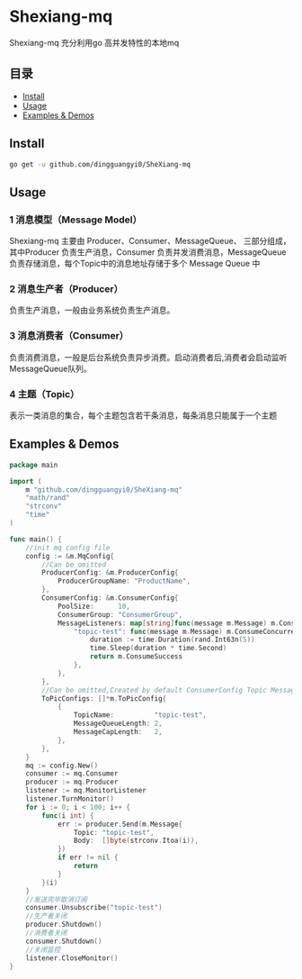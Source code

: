 # Shexiang-mq
Shexiang-mq 充分利用go 高并发特性的本地mq
## 目录

- [Install](#install)
- [Usage](#usage)
- [Examples & Demos](#examples--demos)


## Install

```sh
go get -u github.com/dingguangyi0/SheXiang-mq
```


## Usage
### 1 消息模型（Message Model）

Shexiang-mq 主要由 Producer、Consumer、MessageQueue、 三部分组成，其中Producer 负责生产消息，Consumer 负责并发消费消息，MessageQueue 负责存储消息，每个Topic中的消息地址存储于多个 Message Queue 中

### 2 消息生产者（Producer）
负责生产消息，一般由业务系统负责生产消息。

### 3 消息消费者（Consumer）
负责消费消息，一般是后台系统负责异步消费。启动消费者后,消费者会启动监听 MessageQueue队列。

### 4 主题（Topic）
表示一类消息的集合，每个主题包含若干条消息，每条消息只能属于一个主题

## Examples & Demos

```go
package main

import (
	m "github.com/dingguangyi0/SheXiang-mq"
	"math/rand"
	"strconv"
	"time"
)

func main() {
	//init mq config file
	config := &m.MqConfig{
		//Can be omitted
		ProducerConfig: &m.ProducerConfig{
			ProducerGroupName: "ProductName",
		},
		ConsumerConfig: &m.ConsumerConfig{
			PoolSize:      10,
			ConsumerGroup: "ConsumerGroup",
			MessageListeners: map[string]func(message m.Message) m.ConsumeConcurrentlyStatus{
				"topic-test": func(message m.Message) m.ConsumeConcurrentlyStatus {
					duration := time.Duration(rand.Int63n(5))
					time.Sleep(duration * time.Second)
					return m.ConsumeSuccess
				},
			},
		},
		//Can be omitted,Created by default ConsumerConfig Topic MessageQueueLength 5 MessageCapLength 5
		ToPicConfigs: []*m.ToPicConfig{
			{
				TopicName:          "topic-test",
				MessageQueueLength: 2,
				MessageCapLength:   2,
			},
		},
	}
	mq := config.New()
	consumer := mq.Consumer
	producer := mq.Producer
	listener := mq.MonitorListener
	listener.TurnMonitor()
	for i := 0; i < 100; i++ {
		func(i int) {
			err := producer.Send(m.Message{
				Topic: "topic-test",
				Body:  []byte(strconv.Itoa(i)),
			})
			if err != nil {
				return
			}
		}(i)
	}
	//发送完毕取消订阅
	consumer.Unsubscribe("topic-test")
	//生产者关闭
	producer.Shutdown()
	//消费者关闭
	consumer.Shutdown()
	//关闭监控
	listener.CloseMonitor()
}

```

